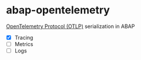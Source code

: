 # abap-opentelemetry

[OpenTelemetry Protocol (OTLP)](https://github.com/open-telemetry/opentelemetry-specification/blob/main/specification/protocol/otlp.md) serialization in ABAP

- [X] Tracing
- [ ] Metrics
- [ ] Logs
